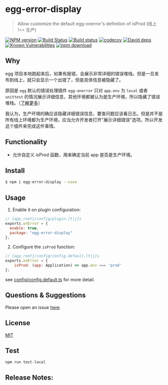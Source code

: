 # egg-error-display

> Allow customize the default egg-onerror's definition of isProd (线上 !== 生产)

[![NPM version][npm-image]][npm-url]
[![Build Status](https://travis-ci.com/Jeff-Tian/egg-error-display.svg?branch=master)](https://travis-ci.com/Jeff-Tian/egg-error-display)
[![Build status](https://ci.appveyor.com/api/projects/status/jnmcoqymjmyvf0s8?svg=true)](https://ci.appveyor.com/project/Jeff-Tian/egg-error-display)
[![codecov](https://codecov.io/gh/Jeff-Tian/egg-error-display/branch/master/graph/badge.svg)](https://codecov.io/gh/Jeff-Tian/egg-error-display)
[![David deps][david-image]][david-url]
[![Known Vulnerabilities][snyk-image]][snyk-url]
[![npm download][download-image]][download-url]

[npm-image]: https://img.shields.io/npm/v/egg-error-display.svg?style=flat-square
[npm-url]: https://npmjs.org/package/egg-error-display
[david-image]: https://img.shields.io/david/jeff-tian/egg-error-display.svg?style=flat-square
[david-url]: https://david-dm.org/jeff-tian/egg-error-display
[snyk-image]: https://snyk.io/test/npm/egg-error-display/badge.svg?style=flat-square
[snyk-url]: https://snyk.io/test/npm/egg-error-display
[download-image]: https://img.shields.io/npm/dm/egg-error-display.svg?style=flat-square
[download-url]: https://npmjs.org/package/egg-error-display

## Why
egg 项目本地跑起来后，如果有报错，会展示非常详细的错误堆栈。但是一旦发布到线上，就只会显示一个出错了，但是具体信息被隐藏了。

原因是 `egg` 默认的错误处理插件 `egg-onerror` 只对 `app.env` 为 `local` 或者 `unittest` 的情况展示详细信息，其他环境都被认为是生产环境，所以隐藏了错误堆栈。（[了解更多](https://github.com/eggjs/egg-onerror/pull/30)）

我认为，生产环境的确应该隐藏详细错误信息，要查问题应该看日志。但是并不是所有线上环境都为生产环境，应当允许开发者打开"展示详细错误"选项。所以开发这个插件来完成这件事情。

## Functionality
- 允许自定义 isProd 函数，用来确定当前 app 是否是生产环境。

## Install

```bash
$ npm i egg-error-display --save
```

## Usage

1. Enable it on plugin configuration:
```js
// {app_root}/config/plugin.[t|j]s
exports.onError = {
  enable: true,
  package: "egg-error-display"
};
```

2. Configure the `isProd` function:
```js
// {app_root}/config/config.default.[t|j]s
exports.onError = {
    isProd: (app: Application) => app.env === 'prod'
};
```

see [config/config.default.ts](config/config.default.ts) for more detail.

## Questions & Suggestions

Please open an issue [here](https://github.com/eggjs/egg/issues).

## License

[MIT](LICENSE)

## Test

```shell
npm run test-local
```

## Release Notes:

